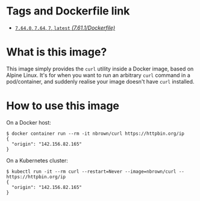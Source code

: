 # Tags and Dockerfile link

- [`7.64.0`, `7.64`, `7`, `latest` *(7.61.1/Dockerfile)*](https://github.com/nbrownuk/docker-curl/blob/master/Dockerfile)

# What is this image?

This image simply provides the `curl` utility inside a Docker image, based on Alpine Linux. It's for when you want to run an arbitrary `curl` command in a pod/container, and suddenly realise your image doesn't have `curl` installed.

# How to use this image

On a Docker host:

```
$ docker container run --rm -it nbrown/curl https://httpbin.org/ip
{
  "origin": "142.156.82.165"
}
```

On a Kubernetes cluster:

```
$ kubectl run -it --rm curl --restart=Never --image=nbrown/curl -- https://httpbin.org/ip
{                                                                                                                    
  "origin": "142.156.82.165"                                                                                         
}
